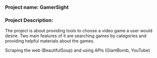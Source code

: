### Project name: GamerSight
### Project Description:
The project is about providing tools to choose a video game a user would desire. Two main
features of it are searching games by categories and providing helpful materials about the games.

Scraping the web (BeautifulSoup) and using APIs (GiantBomb, YouTube)
 
